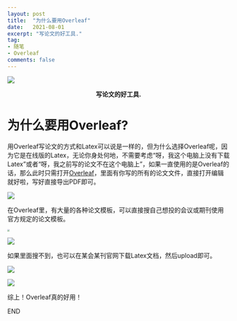 ```yaml
---
layout: post
title:  "为什么要用Overleaf"
date:   2021-08-01
excerpt: "写论文的好工具."
tag:
- 随笔 
- Overleaf
comments: false
---
```




![](https://gitee.com/llesssssa/imagebed/raw/master/overleafhp.png)

  

<center><b>写论文的好工具.</b> </center>

# 为什么要用Overleaf?

用Overleaf写论文的方式和Latex可以说是一样的，但为什么选择Overleaf呢，因为它是在线版的Latex，无论你身处何地，不需要考虑“呀，我这个电脑上没有下载Latex”或者“呀，我之前写的论文不在这个电脑上”，如果一直使用的是Overleaf的话，那么此时只需打开[Overleaf](https://www.overleaf.com/)，里面有你写的所有的论文文件，直接打开编辑就好啦，写好直接导出PDF即可。

![](https://gitee.com/llesssssa/imagebed/raw/master/overleaflists.png)

在Overleaf里，有大量的各种论文模板，可以直接搜自己想投的会议或期刊使用官方规定的论文模板。

<img src="https://gitee.com/llesssssa/imagebed/raw/master/overleafxuanmubans.png" style="zoom:33%;" />

![](https://gitee.com/llesssssa/imagebed/raw/master/overleafmubans.png)

如果里面搜不到，也可以在某会某刊官网下载Latex文档，然后upload即可。

![](https://gitee.com/llesssssa/imagebed/raw/master/upload_1.png)

![](https://gitee.com/llesssssa/imagebed/raw/master/upload_.png)

综上！Overleaf真的好用！



END